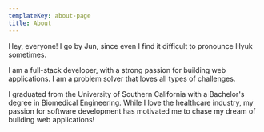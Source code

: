 ```yaml
---
templateKey: about-page
title: About
---
```

Hey, everyone! I go by Jun, since even I find it difficult to pronounce Hyuk sometimes.



I am a full-stack developer, with a strong passion for building web applications. I am a problem solver that loves all types of challenges.



I graduated from the University of Southern California with a Bachelor's degree in Biomedical Engineering. While I love the healthcare industry, my passion for software development has motivated me to chase my dream of building web applications!
